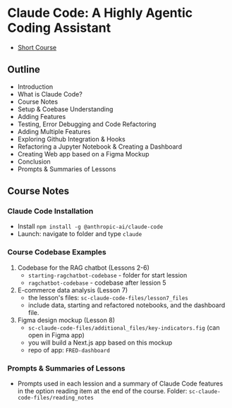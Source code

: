 # Claude Code: A Highly Agentic Coding Assistant
- [Short Course](https://learn.deeplearning.ai/courses/claude-code-a-highly-agentic-coding-assistant)

## Outline
- Introduction
- What is Claude Code?
- Course Notes
- Setup & Coebase Understanding
- Adding Features
- Testing, Error Debugging and Code Refactoring
- Adding Multiple Features
- Exploring Github Integration & Hooks
- Refactoring a Jupyter Notebook & Creating a Dashboard
- Creating Web app based on a Figma Mockup
- Conclusion
- Prompts & Summaries of Lessons

## Course Notes
### Claude Code Installation
- Install `npm install -g @anthropic-ai/claude-code`
- Launch: navigate to folder and type `claude`

### Course Codebase Examples
1. Codebase for the RAG chatbot (Lessons 2-6)
    - `starting-ragchatbot-codebase` - folder for start lession
    - `ragchatbot-codebase` - codebase after lession 5
2. E-commerce data analysis (Lesson 7)
    - the lesson's files: `sc-claude-code-files/lesson7_files`
    - include data, starting and refactored notebooks, and the dashboard file.
3. Figma design mockup (Lesson 8)
    - `sc-claude-code-files/additional_files/key-indicators.fig` (can open in Figma app)
    - you will build a Next.js app based on this mockup
    - repo of app: `FRED-dashboard`

### Prompts & Summaries of Lessons
- Prompts used in each lession and a summary of Claude Code features in the option reading item at the end of the course. Folder: `sc-claude-code-files/reading_notes`